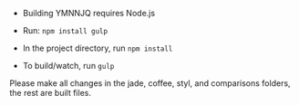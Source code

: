 - Building YMNNJQ requires Node.js

- Run: `npm install gulp`
- In the project directory, run `npm install`
- To build/watch, run `gulp`

Please make all changes in the jade, coffee, styl, and comparisons folders, the rest are built files.
